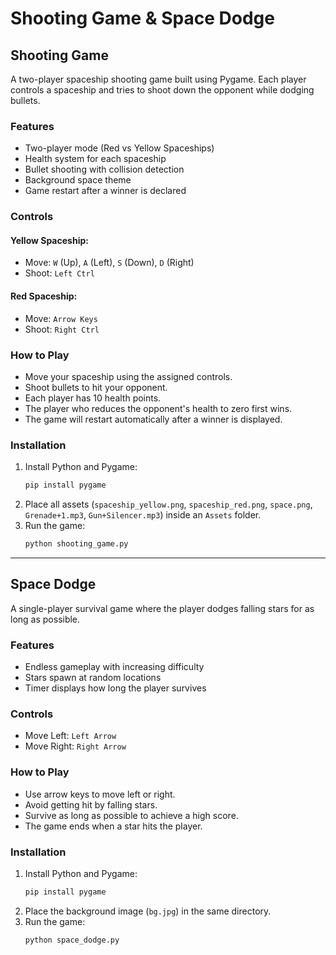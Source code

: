 # Shooting Game & Space Dodge

## Shooting Game

A two-player spaceship shooting game built using Pygame. Each player controls a spaceship and tries to shoot down the opponent while dodging bullets.

### Features

- Two-player mode (Red vs Yellow Spaceships)
- Health system for each spaceship
- Bullet shooting with collision detection
- Background space theme
- Game restart after a winner is declared

### Controls

#### Yellow Spaceship:

- Move: `W` (Up), `A` (Left), `S` (Down), `D` (Right)
- Shoot: `Left Ctrl`

#### Red Spaceship:

- Move: `Arrow Keys`
- Shoot: `Right Ctrl`

### How to Play

- Move your spaceship using the assigned controls.
- Shoot bullets to hit your opponent.
- Each player has 10 health points.
- The player who reduces the opponent's health to zero first wins.
- The game will restart automatically after a winner is displayed.

### Installation

1. Install Python and Pygame:
   ```bash
   pip install pygame
   ```
2. Place all assets (`spaceship_yellow.png`, `spaceship_red.png`, `space.png`, `Grenade+1.mp3`, `Gun+Silencer.mp3`) inside an `Assets` folder.
3. Run the game:
   ```bash
   python shooting_game.py
   ```

---

## Space Dodge

A single-player survival game where the player dodges falling stars for as long as possible.

### Features

- Endless gameplay with increasing difficulty
- Stars spawn at random locations
- Timer displays how long the player survives

### Controls

- Move Left: `Left Arrow`
- Move Right: `Right Arrow`

### How to Play

- Use arrow keys to move left or right.
- Avoid getting hit by falling stars.
- Survive as long as possible to achieve a high score.
- The game ends when a star hits the player.

### Installation

1. Install Python and Pygame:
   ```bash
   pip install pygame
   ```
2. Place the background image (`bg.jpg`) in the same directory.
3. Run the game:
   ```bash
   python space_dodge.py
   ```

